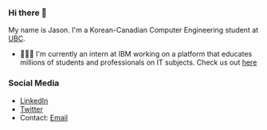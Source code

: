 ### Hi there 👋

My name is Jason. I'm a Korean-Canadian Computer Engineering student at [UBC](https://www.ubc.ca/). 

- 🧑🏻‍💻 I'm currently an intern at IBM working on a platform that educates millions of students and professionals on IT subjects. Check us out [here](https://cognitiveclass.ai/)

### Social Media
- [LinkedIn](https://www.linkedin.com/in/minkyusong/)
- [Twitter](https://twitter.com/_smkjason)
- Contact: [Email](smkjason@yahoo.com)

<!--
**smkjason/smkjason** is a ✨ _special_ ✨ repository because its `README.md` (this file) appears on your GitHub profile.

Here are some ideas to get you started:

- 🔭 I’m currently working on ...
- 🌱 I’m currently learning ...
- 👯 I’m looking to collaborate on ...
- 🤔 I’m looking for help with ...
- 💬 Ask me about ...
- 📫 How to reach me: ...
- 😄 Pronouns: ...
- ⚡ Fun fact: ...
-->
